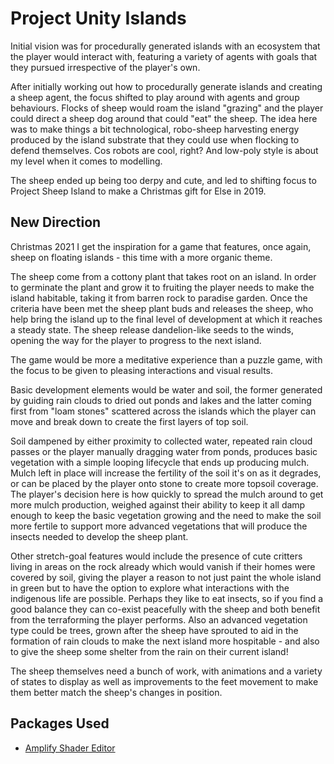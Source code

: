 # Project Unity Islands
Initial vision was for procedurally generated islands with an ecosystem that the player would interact with, featuring a variety of agents with goals that they pursued irrespective of the player's own.

After initially working out how to procedurally generate islands and creating a sheep agent, the focus shifted to play around with agents and group behaviours. Flocks of sheep would roam the island "grazing" and the player could direct a sheep dog around that could "eat" the sheep. The idea here was to make things a bit technological, robo-sheep harvesting energy produced by the island substrate that they could use when flocking to defend themselves. Cos robots are cool, right? And low-poly style is about my level when it comes to modelling.

The sheep ended up being too derpy and cute, and led to shifting focus to Project Sheep Island to make a Christmas gift for Else in 2019.

## New Direction
Christmas 2021 I get the inspiration for a game that features, once again, sheep on floating islands - this time with a more organic theme.

The sheep come from a cottony plant that takes root on an island. In order to germinate the plant and grow it to fruiting the player needs to make the island habitable, taking it from barren rock to paradise garden. Once the criteria have been met the sheep plant buds and releases the sheep, who help bring the island up to the final level of development at which it reaches a steady state. The sheep release dandelion-like seeds to the winds, opening the way for the player to progress to the next island.

The game would be more a meditative experience than a puzzle game, with the focus to be given to pleasing interactions and visual results.

Basic development elements would be water and soil, the former generated by guiding rain clouds to dried out ponds and lakes and the latter coming first from "loam stones" scattered across the islands which the player can move and break down to create the first layers of top soil. 

Soil dampened by either proximity to collected water, repeated rain cloud passes or the player manually dragging water from ponds, produces basic vegetation with a simple looping lifecycle that ends up producing mulch. Mulch left in place will increase the fertility of the soil it's on as it degrades, or can be placed by the player onto stone to create more topsoil coverage. The player's decision here is how quickly to spread the mulch around to get more mulch production, weighed against their ability to keep it all damp enough to keep the basic vegetation growing and the need to make the soil more fertile to support more advanced vegetations that will produce the insects needed to develop the sheep plant.

Other stretch-goal features would include the presence of cute critters living in areas on the rock already which would vanish if their homes were covered by soil, giving the player a reason to not just paint the whole island in green but to have the option to explore what interactions with the indigenous life are possible. Perhaps they like to eat insects, so if you find a good balance they can co-exist peacefully with the sheep and both benefit from the terraforming the player performs. Also an advanced vegetation type could be trees, grown after the sheep have sprouted to aid in the formation of rain clouds to make the next island more hospitable - and also to give the sheep some shelter from the rain on their current island!

The sheep themselves need a bunch of work, with animations and a variety of states to display as well as improvements to the feet movement to make them better match the sheep's changes in position.

## Packages Used
- [Amplify Shader Editor](https://assetstore.unity.com/packages/tools/visual-scripting/amplify-shader-editor-68570)